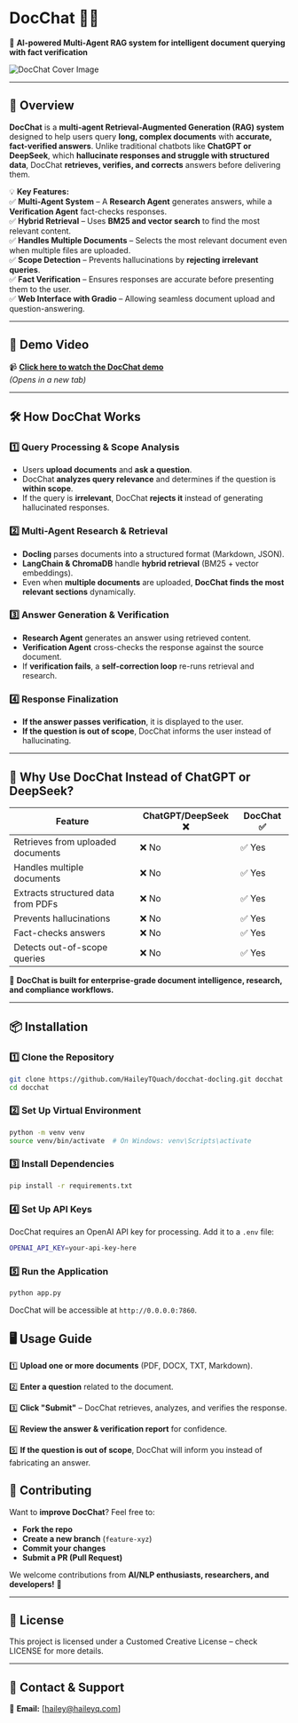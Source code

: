 # **DocChat** 📝🤖  
🚀 **AI-powered Multi-Agent RAG system for intelligent document querying with fact verification**  

![DocChat Cover Image](https://cf-courses-data.s3.us.cloud-object-storage.appdomain.cloud/zSuj0yrlvjcVkkbW4frkNA/docchat-landing-page.png)

---

## **📌 Overview**  

**DocChat** is a **multi-agent Retrieval-Augmented Generation (RAG) system** designed to help users query **long, complex documents** with **accurate, fact-verified answers**. Unlike traditional chatbots like **ChatGPT or DeepSeek**, which **hallucinate responses and struggle with structured data**, DocChat **retrieves, verifies, and corrects** answers before delivering them.  

💡 **Key Features:**  
✅ **Multi-Agent System** – A **Research Agent** generates answers, while a **Verification Agent** fact-checks responses.  
✅ **Hybrid Retrieval** – Uses **BM25 and vector search** to find the most relevant content.  
✅ **Handles Multiple Documents** – Selects the most relevant document even when multiple files are uploaded.  
✅ **Scope Detection** – Prevents hallucinations by **rejecting irrelevant queries**.  
✅ **Fact Verification** – Ensures responses are accurate before presenting them to the user.  
✅ **Web Interface with Gradio** – Allowing seamless document upload and question-answering.  

---

## **🎥 Demo Video**  

📹 **[Click here to watch the DocChat demo](https://cf-courses-data.s3.us.cloud-object-storage.appdomain.cloud/zyARt3f3bnm5T-6C4AE3mw/docchat-demo.mp4)**  
*(Opens in a new tab)*

---

## **🛠️ How DocChat Works**  

### **1️⃣ Query Processing & Scope Analysis**  
- Users **upload documents** and **ask a question**.  
- DocChat **analyzes query relevance** and determines if the question is **within scope**.  
- If the query is **irrelevant**, DocChat **rejects it** instead of generating hallucinated responses.  

### **2️⃣ Multi-Agent Research & Retrieval**  
- **Docling** parses documents into a structured format (Markdown, JSON).  
- **LangChain & ChromaDB** handle **hybrid retrieval** (BM25 + vector embeddings).  
- Even when **multiple documents** are uploaded, **DocChat finds the most relevant sections** dynamically.  

### **3️⃣ Answer Generation & Verification**  
- **Research Agent** generates an answer using retrieved content.  
- **Verification Agent** cross-checks the response against the source document.  
- If **verification fails**, a **self-correction loop** re-runs retrieval and research.  

### **4️⃣ Response Finalization**  
- **If the answer passes verification**, it is displayed to the user.  
- **If the question is out of scope**, DocChat informs the user instead of hallucinating.  

---

## **🎯 Why Use DocChat Instead of ChatGPT or DeepSeek?**  

| Feature | **ChatGPT/DeepSeek** ❌ | **DocChat** ✅ |
|---------|-----------------|---------|
| Retrieves from uploaded documents | ❌ No | ✅ Yes |
| Handles multiple documents | ❌ No | ✅ Yes |
| Extracts structured data from PDFs | ❌ No | ✅ Yes |
| Prevents hallucinations | ❌ No | ✅ Yes |
| Fact-checks answers | ❌ No | ✅ Yes |
| Detects out-of-scope queries | ❌ No | ✅ Yes |

🚀 **DocChat is built for enterprise-grade document intelligence, research, and compliance workflows.**  

---

## **📦 Installation**  

### **1️⃣ Clone the Repository**  
```bash
git clone https://github.com/HaileyTQuach/docchat-docling.git docchat
cd docchat
```

### **2️⃣ Set Up Virtual Environment**  
```bash
python -m venv venv
source venv/bin/activate  # On Windows: venv\Scripts\activate
```

### **3️⃣ Install Dependencies**  
```bash
pip install -r requirements.txt
```

### **4️⃣ Set Up API Keys**  
DocChat requires an OpenAI API key for processing. Add it to a `.env` file:
```bash
OPENAI_API_KEY=your-api-key-here
```


### **5️⃣ Run the Application** 
```bash
python app.py
```

DocChat will be accessible at `http://0.0.0.0:7860`.


## 🖥️ Usage Guide  

1️⃣ **Upload one or more documents** (PDF, DOCX, TXT, Markdown).  

2️⃣ **Enter a question** related to the document.  

3️⃣ **Click "Submit"** – DocChat retrieves, analyzes, and verifies the response.  

4️⃣ **Review the answer & verification report** for confidence.  

5️⃣ **If the question is out of scope**, DocChat will inform you instead of fabricating an answer.  


## 🤝 Contributing  

Want to **improve DocChat**? Feel free to:  

- **Fork the repo**  
- **Create a new branch** (`feature-xyz`)  
- **Commit your changes**  
- **Submit a PR (Pull Request)**  

We welcome contributions from **AI/NLP enthusiasts, researchers, and developers!** 🚀  

---

## 📜 License  

This project is licensed under a Customed Creative License – check LICENSE for more details.

---

## 💬 Contact & Support  

📧 **Email:** [hailey@haileyq.com]  


